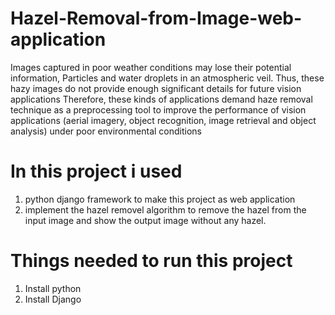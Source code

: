 # Hazel-Removal-from-Image-web-application
Images captured in poor weather conditions may lose their potential information, Particles and water droplets in an atmospheric veil.  Thus, these hazy images do not provide enough significant details for future vision applications Therefore, these kinds of applications demand haze removal technique as a preprocessing tool to improve the performance of vision applications (aerial imagery, object recognition, image retrieval and object analysis) under poor environmental conditions

# In this project i used #

1. python django framework to make this project as web application
2. implement the hazel removel algorithm to remove the hazel from the input image and show the output image without any hazel.

 # Things needed to run this project #
 
 1. Install python 
 2. Install Django 
 
 

